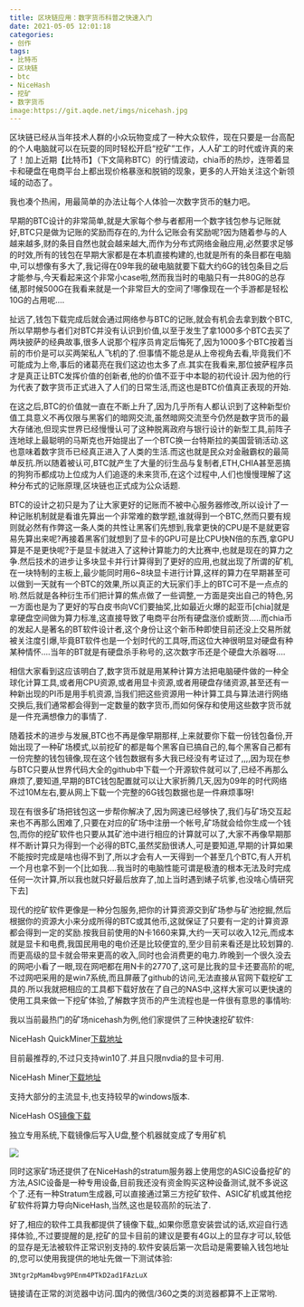 ```yaml
---
title: 区块链应用：数字货币科普之快速入门
date: 2021-05-05 12:01:18
categories:
- 创作
tags:
- 比特币
- 区块链
- btc
- NiceHash
- 挖矿
- 数字货币
image:https://git.aqde.net/imgs/nicehash.jpg
---
```


​区块链已经从当年技术人群的小众玩物变成了一种大众软件，现在只要是一台高配的个人电脑就可以在玩耍的同时轻松开启“挖矿”工作，人人矿工的时代或许真的来了！加上近期【比特币】（下文简称BTC）的行情波动，chia币的热炒，连带着显卡和硬盘在电商平台上都出现价格暴涨和脱销的现象，更多的人开始关注这个新领域的动态了。


我也凑个热闹，用最简单的办法让每个人体验一次数字货币的魅力吧。

早期的BTC设计的非常简单,就是大家每个参与者都用一个数字钱包参与记账就好,BTC只是做为记账的奖励而存在的,为什么记账会有奖励呢?因为随着参与的人越来越多,财的条目自然也就会越来越大,而作为分布式网络金融应用,必然要求足够的时效,所有的钱包在早期大家都是在本机直接构建的,也就是所有的条目都在电脑中,可以想像有多大了,我记得在09年我的破电脑就要下载大约6G的钱包条目之后才能参与,今天看起来这个非常小case啦,然而我当时的电脑只有一共80G的总存储,那时候500G在我看来就是一个非常巨大的空间了!哪像现在一个手游都是轻松10G的占用呢....

扯远了,钱包下载完成后就会通过网络参与BTC的记账,就会有机会去拿到数个BTC,所以早期参与者们对BTC并没有认识到价值,以至于发生了拿1000多个BTC去买了两块披萨的经典故事,很多人说那个程序员肯定后悔死了,因为1000多个BTC按着当前的市价是可以买两架私人飞机的了.但事情不能总是从上帝视角去看,毕竟我们不可能成为上帝,事后的诸葛亮在我们这边也太多了点.其实在我看来,那位披萨程序员才是真正让BTC发挥价值的创新者,他的价值不亚于中本聪的初代设计.因为他的行为代表了数字货币正式进入了人们的日常生活,而这也是BTC价值真正表现的开始.

<!--more-->

在这之后,BTC的价值就一直在不断上升了,因为几乎所有人都认识到了这种新型价值工具意义不再仅限与黑客们的暗网交流,虽然暗网交流至今仍然是数字货币的最大存储池,但现实世界已经慢慢认可了这种脱离政府与银行设计的新型工具,前阵子连地球上最聪明的马斯克也开始提出了一个BTC换一台特斯拉的美国营销活动.这也意味着数字货币已经真正进入了人类的生活.而这也就是民众对金融霸权的最简单反抗.所以随着被认可,BTC就产生了大量的衍生品与复制者,ETH,CHIA甚至恶搞的狗狗币都成功上位成为人们追逐的未来货币,在这个过程中,人们也慢慢理解了这种分布式的记账原理,区块链也正式成为公众话题.

BTC的设计之初只是为了让大家更好的记账而不被中心服务器修改,所以设计了一种记账机制就是看谁先算出一个非常难的数学题,谁就得到一个BTC,然而只要有规则就必然有作弊这一条人类的共性让黑客们先想到,我拿更快的CPU是不是就更容易先算出来呢?再接着黑客们就想到了显卡的GPU可是比CPU快N倍的东西,拿GPU算是不是更快呢?于是显卡就进入了这种计算能力的大比赛中,也就是现在的算力之争.然后技术的进步让多块显卡并行计算得到了更好的应用,也就出现了所谓的矿机,在一块特制的主板上,最少能同时用6~8块显卡进行计算,这样的算力在早期甚至可以做到一天就有一个BTC的效果,所以真正的大玩家们手上的BTC可不是一点点的哟.然后就是各种衍生币们把计算的焦点做了一些调整,一方面是突出自己的特色,另一方面也是为了更好的写白皮书向VC们要抽奖,比如最近火爆的起亚币[chia]就是拿硬盘空间做为算力标准,这直接导致了电商平台所有硬盘涨价或断货.....而chia币的发起人是著名的BT软件设计者,这个身份让这个新币种即使目前还没上交易所就被关注度引爆,毕竟BT软件也是一个划时代的工具呀,而这位大神很明显对硬盘有种某种情怀....当年的BT就是有硬盘杀手称号的,这次数字币还是个硬盘大杀器呀....

相信大家看到这应该明白了,数字货币就是用某种计算方法把电脑硬件做的一种全球化计算工具,或者用CPU资源,或者用显卡资源,或者用硬盘存储资源,甚至还有一种新出现的PI币是用手机资源,当我们把这些资源用一种计算工具与算法进行网络交换后,我们通常都会得到一定数量的数字货币,而如何保存和使用这些数字货币就是一件充满想像力的事情了.

随着技术的进步与发展,BTC也不再是像早期那样,上来就要你下载一份钱包备份,开始出现了一种矿场模式,以前挖矿的都是每个黑客自已搞自己的,每个黑客自己都有一份完整的钱包镜像,现在这个钱包数据有多大我已经没有考证过了,,,,因为现在参与BTC只要从世界代码大全的github中下载一个开源软件就可以了,已经不再那么麻烦了,要知道,早期的BTC钱包配置就可以让大家折腾几天,因为09年的时代网络不过10M左右,要从网上下载一个完整的6G钱包数据也是一件麻烦事呀!

现在有很多矿场把钱包这一步帮你解决了,因为网速已经够快了,我们与矿场交互起来也不再那么困难了,只要在对应的矿场中注册一个帐号,矿场就会给你生成一个钱包,而你的挖矿软件也只要从其矿池中进行相应的计算就可以了,大家不再像早期那样不断计算只为得到一个必得的BTC,虽然奖励很诱人,可是要知道,早期的计算如果不能按时完成是啥也得不到了,所以才会有人一天得到一个甚至几个BTC,有人开机一个月也拿不到一个[比如我....我当时的电脑性能可谓是极渣的根本无法及时完成任何一次计算,所以我也就只好最后放弃了,加上当时遇到婊子坑爹,也没啥心情研究下去]

现代的挖矿软件更像是一种分包服务,把你的计算资源交到矿场参与矿池挖掘,然后根据你的资源大小来分成所得的BTC或其他币,这就保证了只要有一定的计算资源都会得到一定的奖励.按我目前使用的N卡1660来算,大约一天可以收入12元,而成本就是显卡和电费,我国民用电的电价还是比较便宜的,至少目前来看还是比较划算的.而更高级的显卡就会带来更高的收入,同时也会消费更的电力.昨晚到一个很久没去的网吧小看了一眼,现在网吧都在用N卡的2770了,这可是比我的显卡还要高阶的呢,不过网吧采用的是win7系统,而且屏蔽了github的访问,无法直接从官网下载挖矿工具的.所以我就把相应的工具都下载好放在了自己的NAS中,这样大家可以更快速的使用工具来做一下挖矿体验,了解数字货币的产生流程也是一件很有意思的事情哟:

我以当前最热门的矿场nicehash为例,他们家提供了三种快速挖矿软件:

NiceHash QuickMiner[下载地址](https://nas.aqde.net:9090/fbsharing/qQHZZr9V)

  目前最推荐的,不过只支持win10了.并且只限nvdia的显卡可用.

NiceHash Miner[下载地址](https://nas.aqde.net:9090/fbsharing/OH3jjkp5)

  支持大部分的主流显卡,也支持较早的windows版本.

NiceHash OS[镜像下载](https://nas.aqde.net:9090/fbsharing/1VntT0K0)

  独立专用系统,下载镜像后写入U盘,整个机器就变成了专用矿机

<img class="centered" src="https://git.aqde.net/imgs/nicehash.jpg" />

同时这家矿场还提供了在NiceHash的stratum服务器上使用您的ASIC设备挖矿的方法,ASIC设备是一种专用设备,目前我还没有资金购买这种设备测试,就不多说这个了.还有一种Stratum生成器,可以直接通过第三方挖矿软件、ASIC矿机或其他挖矿软件将算力导向NiceHash,当然,这也是较高阶的玩法了.

好了,相应的软件工具我都提供了镜像下载,,如果你愿意安装尝试的话,欢迎自行选择体验,,不过要提醒的是,挖矿的显卡目前的建议是要有4G以上的显存才可以,较低的显存是无法被软件正常识别支持的.软件安装后第一次启动是需要输入钱包地址的,您可以使用我提供的地址先做一下测试体验:

    3Ntgr2pMam4bvg9PEnm4PTkD2ad1FAzLuX

链接请在正常的浏览器中访问.国内的微信/360之类的浏览器都算不上正常哟.
